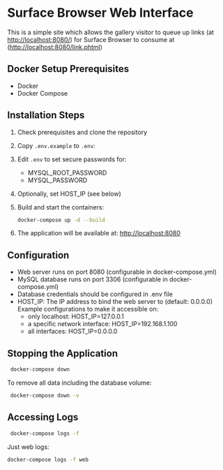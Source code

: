 # Surface Browser Web Interface

This is a simple site which allows the gallery visitor to queue up links (at <http://localhost:8080/>) for Surface Browser to consume at (<http://localhost:8080/link.phtml>)

## Docker Setup Prerequisites

- Docker
- Docker Compose

## Installation Steps

1. Check prerequisites and clone the repository
2. Copy `.env.example` to `.env`:
3. Edit `.env` to set secure passwords for:
   - MYSQL_ROOT_PASSWORD
   - MYSQL_PASSWORD
4. Optionally, set HOST_IP (see below)
5. Build and start the containers:

   ```bash
   docker-compose up -d --build
   ```

6. The application will be available at: <http://localhost:8080>

## Configuration

- Web server runs on port 8080 (configurable in docker-compose.yml)
- MySQL database runs on port 3306 (configurable in docker-compose.yml)
- Database credentials should be configured in .env file
- HOST_IP: The IP address to bind the web server to (default: 0.0.0.0)
Example configurations to make it accessible on:
  - only localhost: HOST_IP=127.0.0.1
  - a specific network interface: HOST_IP=192.168.1.100
  - all interfaces: HOST_IP=0.0.0.0

## Stopping the Application
  
  ```bash
   docker-compose down
  ```

  To remove all data including the database volume:

  ```bash
   docker-compose down -v
  ```

## Accessing Logs
  
  ```bash
   docker-compose logs -f
  ```
  
  Just web logs:
  
  ```bash
  docker-compose logs -f web
  ```
  